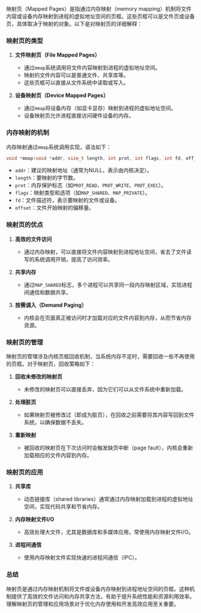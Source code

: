 映射页（Mapped Pages）是指通过内存映射（memory mapping）机制将文件内容或设备内存映射到进程的虚拟地址空间的页框。这些页框可以是文件页或设备页，具体取决于映射的对象。以下是对映射页的详细解释：

### 映射页的类型

1. **文件映射页（File Mapped Pages）**
    - 通过`mmap`系统调用将文件内容映射到进程的虚拟地址空间。
    - 映射的文件内容可以是普通文件、共享库等。
    - 这些页框可以直接从文件系统中读取或写入。

2. **设备映射页（Device Mapped Pages）**
    - 通过`mmap`将设备内存（如显卡显存）映射到进程的虚拟地址空间。
    - 设备映射页允许进程直接访问硬件设备的内存。

### 内存映射的机制

内存映射通过`mmap`系统调用实现，语法如下：

```c
void *mmap(void *addr, size_t length, int prot, int flags, int fd, off_t offset);
```

- `addr`：建议的映射地址（通常为NULL，表示由内核决定）。
- `length`：要映射的字节数。
- `prot`：内存保护标志（如`PROT_READ`、`PROT_WRITE`、`PROT_EXEC`）。
- `flags`：映射类型和选项（如`MAP_SHARED`、`MAP_PRIVATE`）。
- `fd`：文件描述符，表示要映射的文件或设备。
- `offset`：文件开始映射的偏移量。

### 映射页的优点

1. **高效的文件访问**
    - 通过内存映射，可以直接将文件内容映射到进程地址空间，省去了文件读写的系统调用开销，提高了访问效率。

2. **共享内存**
    - 通过`MAP_SHARED`标志，多个进程可以共享同一段内存映射区域，实现进程间通信和数据共享。

3. **按需调入（Demand Paging）**
    - 内核会在页面真正被访问时才加载对应的文件内容到内存，从而节省内存资源。

### 映射页的管理

映射页的管理涉及内核页框回收机制，当系统内存不足时，需要回收一些不再使用的页框。对于映射页，回收策略如下：

1. **回收未修改的映射页**
    - 未修改的映射页可以直接丢弃，因为它们可以从文件系统中重新加载。

2. **处理脏页**
    - 如果映射页被修改过（即成为脏页），在回收之前需要将其内容写回到文件系统，以确保数据不丢失。

3. **重新映射**
    - 被回收的映射页在下次访问时会触发缺页中断（page fault），内核会重新加载相应的文件内容到内存。

### 映射页的应用

1. **共享库**
    - 动态链接库（shared libraries）通常通过内存映射加载到进程的虚拟地址空间，实现代码共享和节省内存。

2. **内存映射文件I/O**
    - 高效处理大文件，尤其是数据库和多媒体应用，常使用内存映射文件I/O。

3. **进程间通信**
    - 使用内存映射文件实现快速的进程间通信（IPC）。

### 总结

映射页是通过内存映射机制将文件或设备内存映射到进程地址空间的页框。这种机制提供了高效的文件访问和内存共享方法，有助于提升系统性能和资源利用效率。理解映射页的管理和应用场景对于优化内存使用和开发高效应用至关重要。